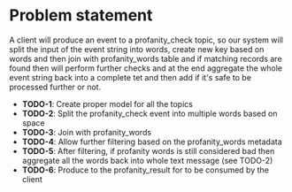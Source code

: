# Problem statement
A client will produce an event to a profanity_check topic, so our system will split the input of the event string into words, create new key based on words and then join with profanity_words table and if matching records are found then will perform further checks and at the end aggregate the whole event string back into a complete tet and then add if it's safe to be processed further or not.

* **TODO-1**: Create proper model for all the topics
* **TODO-2**: Split the profanity_check event into multiple words based on space
* **TODO-3**: Join with profanity_words
* **TODO-4**: Allow further filtering based on the profanity_words metadata
* **TODO-5**: After filtering, if profanity words is still considered bad then aggregate all the words back into whole text message (see TODO-2) 
* **TODO-6**: Produce to the profanity_result for to be consumed by the client 
